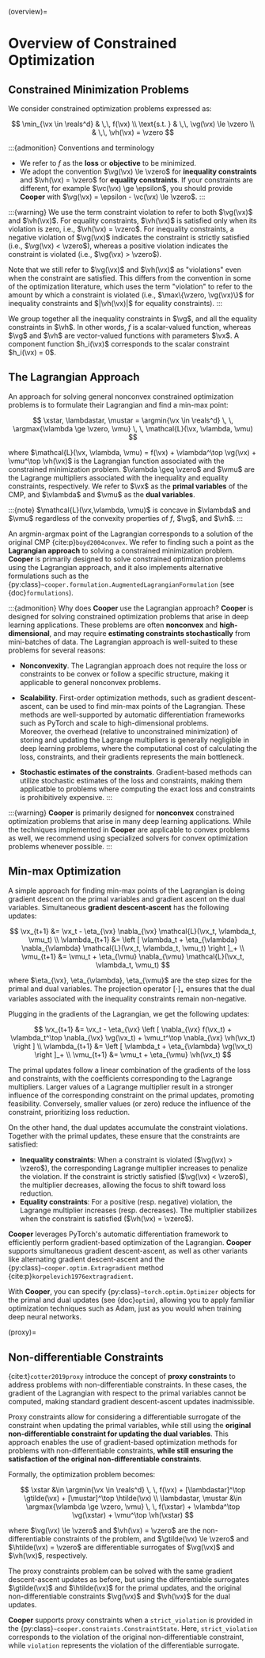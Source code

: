 (overview)=

# Overview of Constrained Optimization

## Constrained Minimization Problems

We consider constrained optimization problems expressed as:

$$
\min_{\vx \in \reals^d} & \,\, f(\vx) \\ \text{s.t. }
& \,\, \vg(\vx) \le \vzero \\ & \,\, \vh(\vx) = \vzero
$$

:::{admonition} Conventions and terminology

- We refer to $f$ as the **loss** or **objective** to be minimized.
- We adopt the convention $\vg(\vx) \le \vzero$ for **inequality constraints** and $\vh(\vx) = \vzero$ for **equality constraints**. If your constraints are different, for example $\vc(\vx) \ge \epsilon$, you should provide **Cooper** with $\vg(\vx) = \epsilon - \vc(\vx) \le \vzero$.
:::

:::{warning}
We use the term constraint violation to refer to both $\vg(\vx)$ and $\vh(\vx)$. For equality constraints, $\vh(\vx)$ is satisfied only when its violation is zero, i.e., $\vh(\vx) = \vzero$. For inequality constraints, a negative violation of $\vg(\vx)$ indicates the constraint is strictly satisfied (i.e., $\vg(\vx) < \vzero$), whereas a positive violation indicates the constraint is violated (i.e., $\vg(\vx) > \vzero$).

Note that we still refer to $\vg(\vx)$ and $\vh(\vx)$ as "violations" even when the constraint are satisfied. This differs from the convention in some of the optimization literature, which uses the term "violation" to refer to the amount by which a constraint is violated (i.e., $\max\{\vzero, \vg(\vx)\}$ for inequality constraints and $|\vh(\vx)|$ for equality constraints).
:::


We group together all the inequality constraints in $\vg$, and all the equality constraints in $\vh$.
In other words, $f$ is a scalar-valued function, whereas $\vg$ and $\vh$ are vector-valued functions with parameters $\vx$.
A component function $h_i(\vx)$ corresponds to the scalar constraint
$h_i(\vx) = 0$.


## The Lagrangian Approach

An approach for solving general nonconvex constrained optimization problems is to formulate their Lagrangian and find a min-max point:

$$
\xstar, \lambdastar, \mustar = \argmin{\vx \in \reals^d} \, \, \argmax{\vlambda \ge \vzero, \vmu} \, \, \mathcal{L}(\vx, \vlambda, \vmu)
$$

where $\mathcal{L}(\vx, \vlambda, \vmu) = f(\vx) + \vlambda^\top \vg(\vx) + \vmu^\top \vh(\vx)$ is the Lagrangian function associated with the constrained minimization problem. $\vlambda \geq \vzero$ and $\vmu$ are the Lagrange multipliers associated with the inequality and equality constraints, respectively.
We refer to $\vx$ as the **primal variables** of the CMP, and $\vlambda$ and $\vmu$ as the **dual variables**.

:::{note}
$\mathcal{L}(\vx,\vlambda, \vmu)$ is concave in $\vlambda$ and $\vmu$ regardless of the convexity properties of $f$, $\vg$, and $\vh$.
:::

An argmin-argmax point of the Lagrangian corresponds to a solution of the original CMP {cite:p}`boyd2004convex`. We refer to finding such a point as the **Lagrangian approach** to solving a constrained minimization problem. **Cooper** is primarily designed to solve constrained optimization problems using the Lagrangian approach, and it also implements alternative formulations such as the {py:class}`~cooper.formulation.AugmentedLagrangianFormulation` (see {doc}`formulations`).

:::{admonition} Why does **Cooper** use the Lagrangian approach?
**Cooper** is designed for solving constrained optimization problems that arise in deep learning applications. These problems are often **nonconvex** and **high-dimensional**, and may require **estimating constraints stochastically** from mini-batches of data. The Lagrangian approach is well-suited to these problems for several reasons:
- **Nonconvexity**. The Lagrangian approach does not require the loss or constraints to be convex or follow a specific structure, making it applicable to general nonconvex problems.
>
- **Scalability**. First-order optimization methods, such as gradient descent-ascent, can be used to find min-max points of the Lagrangian. These methods are well-supported by automatic differentiation frameworks such as PyTorch and scale to high-dimensional problems.
\
Moreover, the overhead (relative to unconstrained minimization) of storing and updating the Lagrange multipliers is generally negligible in deep learning problems, where the computational cost of calculating the loss, constraints, and their gradients represents the main bottleneck.
>
- **Stochastic estimates of the constraints**. Gradient-based methods can utilize stochastic estimates of the loss and constraints, making them applicatble to problems where computing the exact loss and constraints is prohibitively expensive.
:::

:::{warning}
**Cooper** is primarily designed for **nonconvex** constrained optimization problems that arise in many deep learning applications. While the techniques implemented in **Cooper** are applicable to convex problems as well, we recommend using specialized solvers for convex optimization problems whenever possible.
:::

## Min-max Optimization

A simple approach for finding min-max points of the Lagrangian is doing gradient descent on the primal variables and gradient ascent on the dual variables. Simultaneous **gradient descent-ascent** has the following updates:

$$
\vx_{t+1} &= \vx_t - \eta_{\vx} \nabla_{\vx} \mathcal{L}(\vx_t, \vlambda_t, \vmu_t) \\
\vlambda_{t+1} &= \left [ \vlambda_t + \eta_{\vlambda} \nabla_{\vlambda} \mathcal{L}(\vx_t, \vlambda_t, \vmu_t) \right ]_+ \\
\vmu_{t+1} &= \vmu_t + \eta_{\vmu} \nabla_{\vmu} \mathcal{L}(\vx_t, \vlambda_t, \vmu_t)
$$

where $\eta_{\vx}, \eta_{\vlambda}, \eta_{\vmu}$ are the step sizes for the primal and dual variables. The projection operator $[\cdot]_+$ ensures that the dual variables associated with the inequality constraints remain non-negative.

Plugging in the gradients of the Lagrangian, we get the following updates:

$$
\vx_{t+1} &= \vx_t - \eta_{\vx} \left [ \nabla_{\vx} f(\vx_t) + \vlambda_t^\top \nabla_{\vx} \vg(\vx_t) + \vmu_t^\top \nabla_{\vx} \vh(\vx_t) \right ] \\
\vlambda_{t+1} &= \left [ \vlambda_t + \eta_{\vlambda} \vg(\vx_t) \right ]_+ \\
\vmu_{t+1} &= \vmu_t + \eta_{\vmu} \vh(\vx_t)
$$

The primal updates follow a linear combination of the gradients of the loss and constraints, with the coefficients corresponding to the Lagrange multipliers. Larger values of a Lagrange multiplier result in a stronger influence of the corresponding constraint on the primal updates, promoting feasibility. Conversely, smaller values (or zero) reduce the influence of the constraint, prioritizing loss reduction.

On the other hand, the dual updates accumulate the constraint violations. Together with the primal updates, these ensure that the constraints are satisfied:
- **Inequality constraints**: When a constraint is violated ($\vg(\vx) > \vzero$), the corresponding Lagrange multiplier increases to penalize the violation. If the constraint is strictly satisfied ($\vg(\vx) < \vzero$), the multiplier decreases, allowing the focus to shift toward loss reduction.
- **Equality constraints**: For a positive (resp. negative) violation, the Lagrange multiplier increases (resp. decreases). The multiplier stabilizes when the constraint is satisfied ($\vh(\vx) = \vzero$).

**Cooper** leverages PyTorch's automatic differentiation framework to efficiently perform gradient-based optimization of the Lagrangian.
**Cooper** supports simultaneous gradient descent-ascent, as well as other variants like alternating gradient descent-ascent and the {py:class}`~cooper.optim.Extragradient` method {cite:p}`korpelevich1976extragradient`.

With **Cooper**, you can specify {py:class}`~torch.optim.Optimizer` objects for the primal and dual updates (see {doc}`optim`), allowing you to apply familiar optimization techniques such as Adam, just as you would when training deep neural networks.

(proxy)=
## Non-differentiable Constraints

{cite:t}`cotter2019proxy` introduce the concept of **proxy constraints** to address problems with non-differentiable constraints. In these cases, the gradient of the Lagrangian with respect to the primal variables cannot be computed, making standard gradient descent-ascent updates inadmissible.

Proxy constraints allow for considering a differentiable surrogate of the constraint when updating the primal variables, while still using the **original non-differentiable constraint for updating the dual variables**. This approach enables the use of gradient-based optimization methods for problems with non-differentiable constraints, **while still ensuring the satisfaction of the original non-differentiable constraints**.

Formally, the optimization problem becomes:

$$
\xstar &\in \argmin{\vx \in \reals^d} \, \, f(\vx) + [\lambdastar]^\top \gtilde(\vx) + [\mustar]^\top \htilde(\vx) \\
\lambdastar, \mustar &\in \argmax{\vlambda \ge \vzero, \vmu} \, \, f(\xstar) + \vlambda^\top \vg(\xstar) + \vmu^\top \vh(\xstar)
$$

where $\vg(\vx) \le \vzero$ and $\vh(\vx) = \vzero$ are the non-differentiable constraints of the problem, and $\gtilde(\vx) \le \vzero$ and $\htilde(\vx) = \vzero$ are differentiable surrogates of $\vg(\vx)$ and $\vh(\vx)$, respectively.

The proxy constraints problem can be solved with the same gradient descent-ascent updates as before, but using the differentiable surrogates $\gtilde(\vx)$ and $\htilde(\vx)$ for the primal updates, and the original non-differentiable constraints $\vg(\vx)$ and $\vh(\vx)$ for the dual updates.

**Cooper** supports proxy constraints when a `strict_violation` is provided in the {py:class}`~cooper.constraints.ConstraintState`. Here, `strict_violation` corresponds to the violation of the original non-differentiable constraint, while `violation` represents the violation of the differentiable surrogate.
